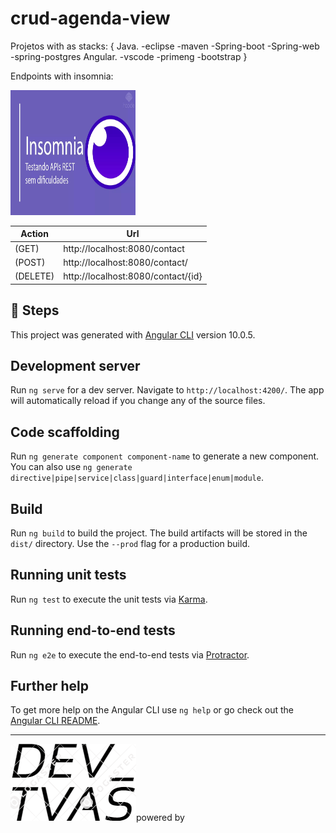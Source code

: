# crud-agenda-view
Projetos with as stacks:
    { Java.
        -eclipse
        -maven
        -Spring-boot
        -Spring-web
        -spring-postgres
    Angular.
        -vscode
        -primeng
        -bootstrap
    }   

Endpoints with insomnia:

<p><img src="src/assets/insomnia.jpg"  width="200" height="200"></p>

Action  | Url
------------- | -------------
 (GET)  | http://localhost:8080/contact
 (POST) | http://localhost:8080/contact/
 (DELETE) |http://localhost:8080/contact/{id}



## 🚀 Steps

This project was generated with [Angular CLI](https://github.com/angular/angular-cli) version 10.0.5.

## Development server

Run `ng serve` for a dev server. Navigate to `http://localhost:4200/`. The app will automatically reload if you change any of the source files.

## Code scaffolding

Run `ng generate component component-name` to generate a new component. You can also use `ng generate directive|pipe|service|class|guard|interface|enum|module`.

## Build

Run `ng build` to build the project. The build artifacts will be stored in the `dist/` directory. Use the `--prod` flag for a production build.

## Running unit tests

Run `ng test` to execute the unit tests via [Karma](https://karma-runner.github.io).

## Running end-to-end tests

Run `ng e2e` to execute the end-to-end tests via [Protractor](http://www.protractortest.org/).

## Further help

To get more help on the Angular CLI use `ng help` or go check out the [Angular CLI README](https://github.com/angular/angular-cli/blob/master/README.md).

------------------------------------------------------------------------
<img src="src/assets/logo1.png">powered by
